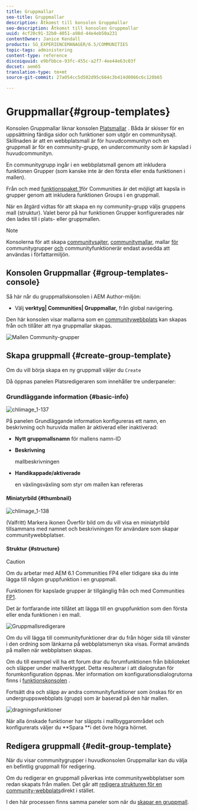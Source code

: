 ```yaml
---
title: Gruppmallar
seo-title: Gruppmallar
description: Åtkomst till konsolen Gruppmallar
seo-description: Åtkomst till konsolen Gruppmallar
uuid: 4cf20c91-32b0-4051-a98d-44e4eb50a231
contentOwner: Janice Kendall
products: SG_EXPERIENCEMANAGER/6.5/COMMUNITIES
topic-tags: administering
content-type: reference
discoiquuid: e9bfbbce-93fc-455c-a2f7-4ee44e63c03f
docset: aem65
translation-type: tm+mt
source-git-commit: 27a054cc5d502d95c664c3b414d0066c6c120b65

---
```



# Gruppmallar{#group-templates}

Konsolen Gruppmallar liknar konsolen [Platsmallar](/help/communities/sites.md) . Båda är skisser för en uppsättning färdiga sidor och funktioner som utgör en communitysajt. Skillnaden är att en webbplatsmall är för huvudcommunityn och en gruppmall är för en community-grupp, en undercommunity som är kapslad i huvudcommunityn.

En communitygrupp ingår i en webbplatsmall genom att inkludera funktionen [](/help/communities/functions.md#groups-function) Grupper (som kanske inte är den första eller enda funktionen i mallen).

Från och med [funktionspaket 1](/help/communities/deploy-communities.md#latestfeaturepack)för Communities är det möjligt att kapsla in grupper genom att inkludera funktionen Groups i en gruppmall.

När en åtgärd vidtas för att skapa en ny community-grupp väljs gruppens mall (struktur). Valet beror på hur funktionen Grupper konfigurerades när den lades till i plats- eller gruppmallen.

>[!NOTE]
>
>Konsolerna för att skapa [communitysajter](/help/communities/sites-console.md), [communitymallar](/help/communities/sites.md), mallar [för](/help/communities/tools-groups.md) communitygrupper [och](/help/communities/functions.md) communityfunktionerär endast avsedda att användas i författarmiljön.

## Konsolen Gruppmallar {#group-templates-console}

Så här når du gruppmallskonsolen i AEM Author-miljön:

* Välj **verktyg| Communities| Gruppmallar,** från global navigering.

Den här konsolen visar mallarna som en [communitywebbplats](/help/communities/sites-console.md) kan skapas från och tillåter att nya gruppmallar skapas.

![Mallen Community-grupper](assets/groups-template.png)

## Skapa gruppmall {#create-group-template}

Om du vill börja skapa en ny gruppmall väljer du `Create`

Då öppnas panelen Platsredigeraren som innehåller tre underpaneler:

### Grundläggande information {#basic-info}

![chlimage_1-137](assets/chlimage_1-137.png)

På panelen Grundläggande information konfigureras ett namn, en beskrivning och huruvida mallen är aktiverad eller inaktiverad:

* **Nytt gruppmallsnamn** för mallens namn-ID

* **Beskrivning**

   mallbeskrivningen

* **Handikappade/aktiverade**

   en växlingsväxling som styr om mallen kan refereras

#### Miniatyrbild {#thumbnail}

![chlimage_1-138](assets/chlimage_1-138.png)

(Valfritt) Markera ikonen Överför bild om du vill visa en miniatyrbild tillsammans med namnet och beskrivningen för användare som skapar communitywebbplatser.

#### Struktur {#structure}

>[!CAUTION]
>
>Om du arbetar med AEM 6.1 Communities FP4 eller tidigare ska du inte lägga till någon gruppfunktion i en gruppmall.
>
>Funktionen för kapslade grupper är tillgänglig från och med Communities [FP1](/help/communities/communities.md#latestfeaturepack).
>
>Det är fortfarande inte tillåtet att lägga till en gruppfunktion som den första eller enda funktionen i en mall.

![Gruppmallsredigerare](assets/template-editor.png)

Om du vill lägga till communityfunktioner drar du från höger sida till vänster i den ordning som länkarna på webbplatsmenyn ska visas. Format används på mallen när webbplatsen skapas.

Om du till exempel vill ha ett forum drar du forumfunktionen från biblioteket och släpper under mallverktyget. Detta resulterar i att dialogrutan för forumkonfiguration öppnas. Mer information om konfigurationsdialogrutorna finns i [funktionskonsolen](/help/communities/functions.md) .

Fortsätt dra och släpp av andra communityfunktioner som önskas för en undergruppswebbplats (grupp) som är baserad på den här mallen.

![dragningsfunktioner](assets/dragfunctions.png)

När alla önskade funktioner har släppts i mallbyggarområdet och konfigurerats väljer du **Spara **i det övre högra hörnet.

## Redigera gruppmall {#edit-group-template}

När du visar communitygrupper i huvudkonsolen [](#group-templates-console)Gruppmallar kan du välja en befintlig gruppmall för redigering.

Om du redigerar en gruppmall påverkas inte communitywebbplatser som redan skapats från mallen. Det går att [redigera strukturen för en community-webbplats](/help/communities/sites-console.md#modify-structure)direkt i stället.

I den här processen finns samma paneler som när du [skapar en gruppmall](#create-group-template).
